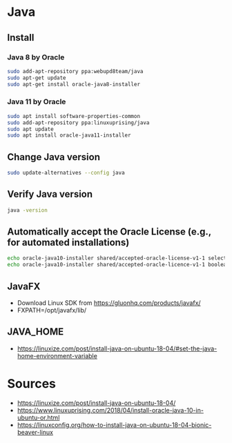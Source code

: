 # Java

## Install

### Java 8 by Oracle

```bash
sudo add-apt-repository ppa:webupd8team/java
sudo apt-get update
sudo apt-get install oracle-java8-installer
```

### Java 11 by Oracle

```bash
sudo apt install software-properties-common
sudo add-apt-repository ppa:linuxuprising/java
sudo apt update
sudo apt install oracle-java11-installer
```

## Change Java version

```bash
sudo update-alternatives --config java
```

## Verify Java version

```bash
java -version
```

## Automatically accept the Oracle License (e.g., for automated installations)

```bash
echo oracle-java10-installer shared/accepted-oracle-license-v1-1 select true | sudo /usr/bin/debconf-set-selections
echo oracle-java10-installer shared/accepted-oracle-licence-v1-1 boolean true | sudo /usr/bin/debconf-set-selections
```

## JavaFX

* Download Linux SDK from https://gluonhq.com/products/javafx/
* FXPATH=/opt/javafx/lib/

## JAVA_HOME

* https://linuxize.com/post/install-java-on-ubuntu-18-04/#set-the-java-home-environment-variable


# Sources

* https://linuxize.com/post/install-java-on-ubuntu-18-04/
* https://www.linuxuprising.com/2018/04/install-oracle-java-10-in-ubuntu-or.html
* https://linuxconfig.org/how-to-install-java-on-ubuntu-18-04-bionic-beaver-linux
